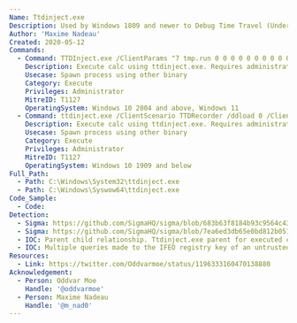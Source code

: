 ```yaml
---
Name: Ttdinject.exe
Description: Used by Windows 1809 and newer to Debug Time Travel (Underlying call of tttracer.exe)
Author: 'Maxime Nadeau'
Created: 2020-05-12
Commands:
  - Command: TTDInject.exe /ClientParams "7 tmp.run 0 0 0 0 0 0 0 0 0 0" /Launch "C:/Windows/System32/calc.exe"
    Description: Execute calc using ttdinject.exe. Requires administrator privileges. A log file will be created in tmp.run. The log file can be changed, but the length (7) has to be updated.
    Usecase: Spawn process using other binary
    Category: Execute
    Privileges: Administrator
    MitreID: T1127
    OperatingSystem: Windows 10 2004 and above, Windows 11
  - Command: ttdinject.exe /ClientScenario TTDRecorder /ddload 0 /ClientParams "7 tmp.run 0 0 0 0 0 0 0 0 0 0" /launch "C:/Windows/System32/calc.exe"
    Description: Execute calc using ttdinject.exe. Requires administrator privileges. A log file will be created in tmp.run. The log file can be changed, but the length (7) has to be updated.
    Usecase: Spawn process using other binary
    Category: Execute
    Privileges: Administrator
    MitreID: T1127
    OperatingSystem: Windows 10 1909 and below
Full_Path:
  - Path: C:\Windows\System32\ttdinject.exe
  - Path: C:\Windows\Syswow64\ttdinject.exe
Code_Sample:
  - Code:
Detection:
  - Sigma: https://github.com/SigmaHQ/sigma/blob/683b63f8184b93c9564c4310d10c571cbe367e1e/rules/windows/create_remote_thread/create_remote_thread_win_ttdinjec.yml
  - Sigma: https://github.com/SigmaHQ/sigma/blob/7ea6ed3db65e0bd812b051d9bb4fffd27c4c4d0a/rules/windows/process_creation/proc_creation_win_lolbin_ttdinject.yml
  - IOC: Parent child relationship. Ttdinject.exe parent for executed command
  - IOC: Multiple queries made to the IFEO registry key of an untrusted executable (Ex. "HKLM\SOFTWARE\Microsoft\Windows NT\CurrentVersion\Image File Execution Options\payload.exe") from the ttdinject.exe process
Resources:
  - Link: https://twitter.com/Oddvarmoe/status/1196333160470138880
Acknowledgement:
  - Person: Oddvar Moe
    Handle: '@oddvarmoe'
  - Person: Maxime Nadeau
    Handle: '@m_nad0'
---
```

